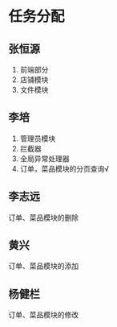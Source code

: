 # 任务分配

## 张恒源

1. 前端部分
2. 店铺模块
3. 文件模块









## 李培

1. 管理员模块
2. 拦截器
3. 全局异常处理器
4. 订单，菜品模块的分页查询√



 





## 李志远

订单、菜品模块的删除











## 黄兴

订单、菜品模块的添加











## 杨健栏

订单、菜品模块的修改